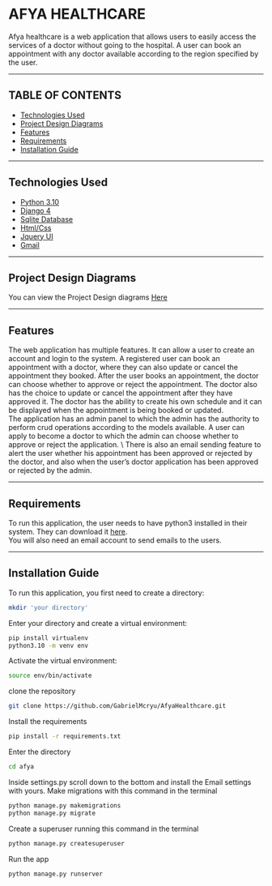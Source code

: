 # AFYA HEALTHCARE 
Afya healthcare is a web application that allows users to easily access the services of a doctor without going to the hospital. A user can book an appointment with any doctor available according to the region specified by the user. 
***
## TABLE OF CONTENTS
- [Technologies Used](#technologies-used)
- [Project Design Diagrams](#project-design-diagrams)
- [Features](#features)
- [Requirements](#requirements)
- [Installation Guide](#installation-guide)
***
## Technologies Used
- [Python 3.10](https://www.python.org/downloads/release/python-3108/)
- [Django 4](https://www.djangoproject.com/download/)
- [Sqlite Database](https://www.sqlite.org/index.html)
- [Html/Css](https://www.w3.org/standards/webdesign/htmlcss)
- [Jquery UI](https://releases.jquery.com/ui/)
- [Gmail](https://www.google.com/gmail/about/)
***
## Project Design Diagrams
You can view the Project Design diagrams [Here](https://www.figma.com/file/HR5dxMRhJfpxjJYJBqov5t/Project-Design-Diagrams?node-id=0%3A1&t=oBbDa8SfebmCx45N-1)
***
## Features
The web application has multiple features. It can allow a user to create an account and login to the system. A registered user can book an appointment with a doctor, where they can also update or cancel the appointment they booked. After the user books an appointment, the doctor can choose whether to approve or reject the appointment. The doctor also has the choice to update or cancel the appointment after they have approved it. The doctor has the ability to create his own schedule and it can be displayed when the appointment is being booked or updated.
\
The application has an admin panel to which the admin has the authority to perform crud operations according to the models available. A user can apply to become a doctor to which the admin can choose whether to approve or reject the application.
\ 
There is also an email sending feature to alert the user whether his appointment has been approved or rejected by the doctor, and also when the user’s doctor application has been approved or rejected by the admin.
***
## Requirements
To run this application, the user needs to have python3 installed in their system. They can download it [here](https://www.python.org/downloads/release/python-3108/).\
You will also need an email account to send emails to the users.
***
## Installation Guide
To run this application, you first need to create a directory:
```bash
mkdir 'your directory'
```
Enter your directory and create a virtual environment:
```bash
pip install virtualenv
python3.10 -m venv env
```
Activate the virtual environment:
```bash
source env/bin/activate
```
clone the repository
```bash
git clone https://github.com/GabrielMcryu/AfyaHealthcare.git
```
Install the requirements
```bash
pip install -r requirements.txt
```
Enter the directory
```bash
cd afya
```
Inside settings.py scroll down to the bottom and install the Email settings with yours.
Make migrations with this command in the terminal
```bash
python manage.py makemigrations
python manage.py migrate
```
Create a superuser running this command in the terminal
```bash
python manage.py createsuperuser
```
Run the app
```bash
python manage.py runserver
```
